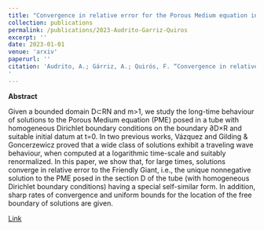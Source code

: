 ```yaml
---
title: "Convergence in relative error for the Porous Medium equation in a tube - A. Audrito, A. Gárriz & F. Quirós"
collection: publications
permalink: /publications/2023-Audrito-Garriz-Quiros
excerpt: ''
date: 2023-01-01
venue: 'arxiv'
paperurl: ''
citation: 'Audrito, A.; Gárriz, A.; Quirós, F. “Convergence in relative error for the Porous Medium equation in a tube”. Preprint. Available at arXiv
'
---
```

**Abstract**

Given a bounded domain D⊂RN and m>1, we study the long-time behaviour of solutions to the Porous Medium equation (PME) posed in a tube with homogeneous Dirichlet boundary conditions on the boundary ∂D×R and suitable initial datum at t=0. In two previous works, Vázquez and Gilding & Goncerzewicz proved that a wide class of solutions exhibit a traveling wave behaviour, when computed at a logarithmic time-scale and suitably renormalized. In this paper, we show that, for large times, solutions converge in relative error to the Friendly Giant, i.e., the unique nonnegative solution to the PME posed in the section D of the tube (with homogeneous Dirichlet boundary conditions) having a special self-similar form. In addition, sharp rates of convergence and uniform bounds for the location of the free boundary of solutions are given. 

[Link](https://arxiv.org/abs/2204.08224)

